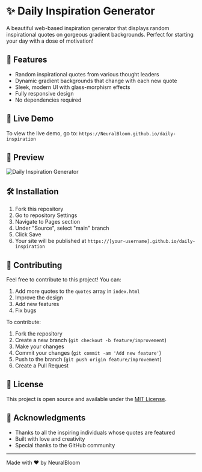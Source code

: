# ✨ Daily Inspiration Generator

A beautiful web-based inspiration generator that displays random inspirational quotes on gorgeous gradient backgrounds. Perfect for starting your day with a dose of motivation!

## 🌟 Features

- Random inspirational quotes from various thought leaders
- Dynamic gradient backgrounds that change with each new quote
- Sleek, modern UI with glass-morphism effects
- Fully responsive design
- No dependencies required

## 🚀 Live Demo

To view the live demo, go to: `https://NeuralBloom.github.io/daily-inspiration`

## 🎨 Preview

![Daily Inspiration Generator](preview.png)

## 🛠️ Installation

1. Fork this repository
2. Go to repository Settings
3. Navigate to Pages section
4. Under "Source", select "main" branch
5. Click Save
6. Your site will be published at `https://[your-username].github.io/daily-inspiration`

## 🤝 Contributing

Feel free to contribute to this project! You can:

1. Add more quotes to the `quotes` array in `index.html`
2. Improve the design
3. Add new features
4. Fix bugs

To contribute:
1. Fork the repository
2. Create a new branch (`git checkout -b feature/improvement`)
3. Make your changes
4. Commit your changes (`git commit -am 'Add new feature'`)
5. Push to the branch (`git push origin feature/improvement`)
6. Create a Pull Request

## 📝 License

This project is open source and available under the [MIT License](LICENSE).

## 🙏 Acknowledgments

- Thanks to all the inspiring individuals whose quotes are featured
- Built with love and creativity
- Special thanks to the GitHub community

---
Made with ❤️ by NeuralBloom
